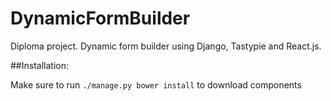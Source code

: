# DynamicFormBuilder
Diploma project. Dynamic form builder using Django, Tastypie and React.js.

##Installation:

Make sure to run `./manage.py bower install` to download components
